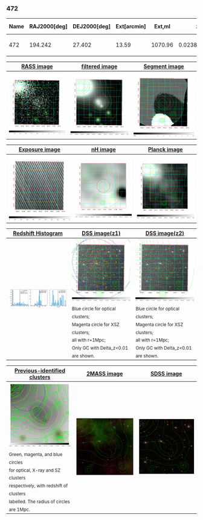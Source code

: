 <div STYLE="page-break-after: always;"></div>

### 472

|Name|RAJ2000[deg]|DEJ2000[deg] |Ext[arcmin]| Ext,ml | z | z_src| C|GC(XSZ,Delta_z<0.01)| GC(OPT,Delta_z<0.01)|GC| R_sig[arcmin] | R500[arcmin] | R500[Mpc]| CRsig[c/s] | CR500[c/s] |L500[1E44 erg/s]|F500[1E-12 erg/s/cm^2]| M500[1E14 Msun]|Tx[keV]|Cnt_sig|Beta|Rc[arcmin]|Comment|Alias|
|---|---|---|---|---|---|------|---|--------|---------|----------|---|---|---|---|---|---|---|---|---|---|---|---|---|---|
|472| 194.242| 27.402| 13.59| 1070.96| 0.0238(0.005)| z1, z_opt| S| -| A, N| A, F20, N| 12.700| 19.439| 0.560| 0.350(0.054)| 0.383(0.059)| 0.082(0.010)| 6.331(0.780)| 0.51(0.03)| 1.43(0.06)| 338.2| 0.942(-0.079+0.042)| 10.560(-0.857+0.725)| -| t517|

|[RASS image](../image/472/472_img.pdf)|[filtered image](../image/472/472_fil.pdf)|[Segment image](../image/472/472_seg.pdf)|
|-------------------|--------------------|-------------------|
| <img src="../image/472/472_img.png" width="300">  | <img src="../image/472/472_fil.png" width="300">   | <img src="../image/472/472_seg.png" width="300">  |

|[Exposure image](../image/472/472_mex.pdf)| [nH image](../image/472/472_nh.pdf)| [Planck image](../image/472/472_p.pdf)|
|-------------------|--------------------|-------------------|
|<img src="../image/472/472_mex.png" width="300">   | <img src="../image/472/472_nh.png" width="300">    | <img src="../image/472/472_p.png" width="300"> |

|[Redshift Histogram](../image/472/472_zg.pdf) | [DSS image(z1)](../image/472/472_dss_z1.pdf)      |  [DSS image(z2)](../image/472/472_dss_z2.pdf)    |
|-------------------|--------------------|-------------------|
|<img src="../image/472/472_zg.png" width="300"> |<img src="../image/472/472_dss_z1.png" width="300"> <sub><br>Blue circle for optical clusters; <br>Magenta circle for XSZ clusters; <br>all with r=1Mpc; <br>Only GC with Delta_z<0.01 are shown. </sub>| <img src="../image/472/472_dss_z2.png" width="300"><sub><br>Blue circle for optical clusters; <br>Magenta circle for XSZ clusters; <br>all with r=1Mpc; <br>Only GC with Delta_z<0.01 are shown. </sub> |

|[Previous-identified clusters](../image/472/472_gc.pdf) | [2MASS image](../image/472/472_2mass.pdf)      |[SDSS image](../image/472/472_sdss.pdf)   |
|-------------------|-------------------|-------------------|
|<img src=../image/472/472_gc.png width="300"> <br><sub>Green, magenta, and blue circles <br>for optical, X-ray and SZ clusters <br>respectively, with redshift of clusters <br>labelled. The radius of circles <br>are 1Mpc.</sub>|<img src="../image/472/472_2mass.png" width="300">  | <img src="../image/472/472_sdss.png" width="300">  |




